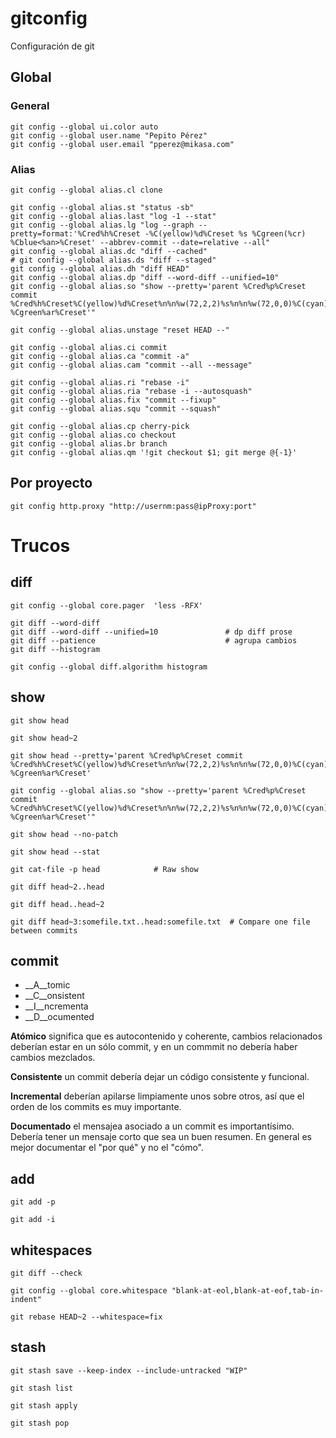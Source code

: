 # gitconfig
Configuración de git

## Global

### General

    git config --global ui.color auto
    git config --global user.name "Pepito Pérez"
    git config --global user.email "pperez@mikasa.com"

### Alias

    git config --global alias.cl clone

    git config --global alias.st "status -sb"
    git config --global alias.last "log -1 --stat"
    git config --global alias.lg "log --graph --pretty=format:'%Cred%h%Creset -%C(yellow)%d%Creset %s %Cgreen(%cr) %Cblue<%an>%Creset' --abbrev-commit --date=relative --all"
    git config --global alias.dc "diff --cached"
    # git config --global alias.ds "diff --staged"
    git config --global alias.dh "diff HEAD"
    git config --global alias.dp "diff --word-diff --unified=10"
    git config --global alias.so "show --pretty='parent %Cred%p%Creset commit %Cred%h%Creset%C(yellow)%d%Creset%n%n%w(72,2,2)%s%n%n%w(72,0,0)%C(cyan)%an%Creset %Cgreen%ar%Creset'"

    git config --global alias.unstage "reset HEAD --"

    git config --global alias.ci commit
    git config --global alias.ca "commit -a"
    git config --global alias.cam "commit --all --message"

    git config --global alias.ri "rebase -i"
    git config --global alias.ria "rebase -i --autosquash"
    git config --global alias.fix "commit --fixup"
    git config --global alias.squ "commit --squash"

    git config --global alias.cp cherry-pick
    git config --global alias.co checkout
    git config --global alias.br branch
    git config --global alias.qm '!git checkout $1; git merge @{-1}'

## Por proyecto

    git config http.proxy "http://usernm:pass@ipProxy:port"


# Trucos

## diff

    git config --global core.pager  'less -RFX'

    git diff --word-diff
    git diff --word-diff --unified=10               # dp diff prose
    git diff --patience                             # agrupa cambios
    git diff --histogram

    git config --global diff.algorithm histogram


## show

    git show head

    git show head~2

    git show head --pretty='parent %Cred%p%Creset commit %Cred%h%Creset%C(yellow)%d%Creset%n%n%w(72,2,2)%s%n%n%w(72,0,0)%C(cyan)%an%Creset %Cgreen%ar%Creset'

    git config --global alias.so "show --pretty='parent %Cred%p%Creset commit %Cred%h%Creset%C(yellow)%d%Creset%n%n%w(72,2,2)%s%n%n%w(72,0,0)%C(cyan)%an%Creset %Cgreen%ar%Creset'"

    git show head --no-patch

    git show head --stat

    git cat-file -p head            # Raw show

    git diff head~2..head

    git diff head..head~2

    git diff head~3:somefile.txt..head:somefile.txt  # Compare one file between commits

## commit

* __A__tomic
* __C__onsistent
* __I__ncrementa
* __D__ocumented

__Atómico__ significa que es autocontenido y coherente, cambios
relacionados deberían estar en un sólo commit, y en un commmit no
debería haber cambios mezclados.

__Consistente__ un commit debería dejar un código consistente y funcional.

__Incremental__ deberían apilarse limpiamente unos sobre otros, así
que el orden de los commits es muy importante.

__Documentado__ el mensajea asociado a un commit es
importantísimo. Debería tener un mensaje corto que sea un buen
resumen. En general es mejor documentar el "por qué" y no el "cómo".

## add

    git add -p

    git add -i

## whitespaces

    git diff --check

    git config --global core.whitespace "blank-at-eol,blank-at-eof,tab-in-indent"

    git rebase HEAD~2 --whitespace=fix

## stash

    git stash save --keep-index --include-untracked "WIP"

    git stash list

    git stash apply

    git stash pop

